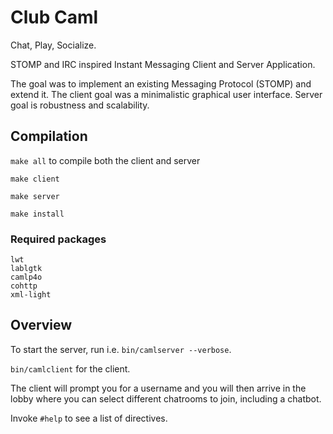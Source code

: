 # Club Caml

Chat, Play, Socialize.

STOMP and IRC inspired Instant Messaging Client and Server Application.

The goal was to implement an existing Messaging Protocol (STOMP) and extend it.
The client goal was a minimalistic graphical user interface. Server goal is
robustness and scalability.

## Compilation
`make all` to compile both the client and server

`make client`

`make server`

`make install`

### Required packages

```
lwt
lablgtk
camlp4o
cohttp
xml-light
```

## Overview

To start the server, run i.e. `bin/camlserver --verbose`.

`bin/camlclient` for the client.

The client will prompt you for a username and you will then arrive in the lobby
where you can select different chatrooms to join, including a chatbot.

Invoke `#help` to see a list of directives.

